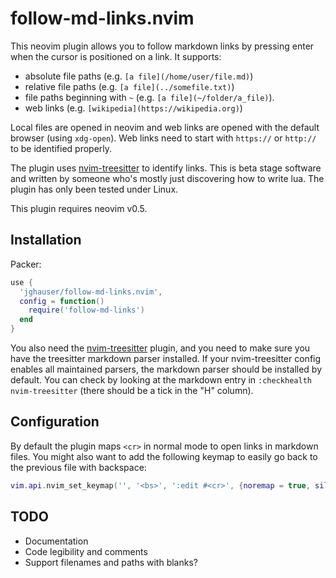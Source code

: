 # follow-md-links.nvim

This neovim plugin allows you to follow markdown links by pressing enter when the cursor is positioned on a link. It supports:

- absolute file paths (e.g. `[a file](/home/user/file.md)`)
- relative file paths (e.g. `[a file](../somefile.txt)`)
- file paths beginning with `~` (e.g. `[a file](~/folder/a_file)`).
- web links (e.g. `[wikipedia](https://wikipedia.org)`)

Local files are opened in neovim and web links are opened with the default browser (using `xdg-open`). Web links need to start with `https://` or `http://` to be identified properly.

The plugin uses [nvim-treesitter](https://github.com/nvim-treesitter/nvim-treesitter) to identify links. This is beta stage software and written by someone who's mostly just discovering how to write lua. The plugin has only been tested under Linux.

This plugin requires neovim v0.5.

## Installation

Packer:

```lua
use {
  'jghauser/follow-md-links.nvim',
  config = function()
    require('follow-md-links')
  end
}
```

You also need the [nvim-treesitter](https://github.com/nvim-treesitter/nvim-treesitter) plugin, and you need to make sure you have the treesitter markdown parser installed. If your nvim-treesitter config enables all maintained parsers, the markdown parser should be installed by default. You can check by looking at the markdown entry in `:checkhealth nvim-treesitter` (there should be a tick in the "H" column).

## Configuration

By default the plugin maps `<cr>` in normal mode to open links in markdown files. You might also want to add the following keymap to easily go back to the previous file with backspace:

```lua
vim.api.nvim_set_keymap('', '<bs>', ':edit #<cr>', {noremap = true, silent = true})
```

## TODO

- Documentation
- Code legibility and comments
- Support filenames and paths with blanks?
